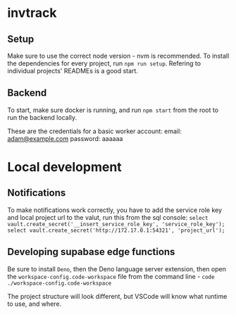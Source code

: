 # invtrack

## Setup

Make sure to use the correct node version - nvm is recommended. To install the dependencies for every project, run `npm run setup`. Refering to individual projects' READMEs is a good start.

## Backend

To start, make sure docker is running, and run `npm start` from the root to run the backend locally.

These are the credentials for a basic worker account:
email: adam@example.com
password: aaaaaa

# Local development

## Notifications

To make notifications work correctly, you have to add the service role key and local project url to the valut, run this from the sql console:
`select vault.create_secret('__insert_service_role_key', 'service_role_key');`
`select vault.create_secret('http://172.17.0.1:54321', 'project_url');`

## Developing supabase edge functions

Be sure to install `Deno`, then the Deno language server extension, then open the `workspace-config.code-workspace` file from the command line - `code ./workspace-config.code-workspace`

The project structure will look different, but VSCode will know what runtime to use, and where.
